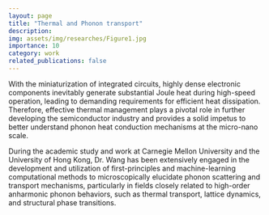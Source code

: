 ```yaml
---
layout: page
title: "Thermal and Phonon transport"
description:  
img: assets/img/researches/Figure1.jpg
importance: 10
category: work
related_publications: false
---
```



With the miniaturization of integrated circuits, highly dense electronic components inevitably generate substantial Joule heat during high-speed operation, leading to demanding requirements for efficient heat dissipation. Therefore, effective thermal management plays a pivotal role in further developing the semiconductor industry and provides a solid impetus to better understand phonon heat conduction mechanisms at the micro-nano scale.

During the academic study and work at Carnegie Mellon University and the University of Hong Kong, Dr. Wang has been extensively engaged in the development and utilization of first-principles and machine-learning computational methods to microscopically elucidate phonon scattering and transport mechanisms, particularly in fields closely related to high-order anharmonic phonon behaviors, such as thermal transport, lattice dynamics, and structural phase transitions.
 

